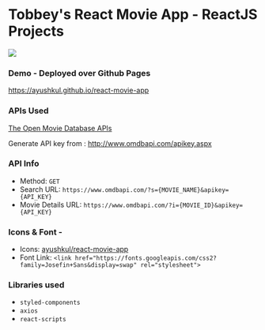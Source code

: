 # Tobbey's React Movie App - ReactJS Projects

![](movie.gif)

### Demo - Deployed over Github Pages

https://ayushkul.github.io/react-movie-app

### APIs Used

[The Open Movie Database APIs](http://www.omdbapi.com/)

Generate API key from : http://www.omdbapi.com/apikey.aspx

### API Info

- Method: `GET`
- Search URL: `https://www.omdbapi.com/?s={MOVIE_NAME}&apikey={API_KEY}`
- Movie Details URL: `https://www.omdbapi.com/?i={MOVIE_ID}&apikey={API_KEY}`

### Icons & Font -

- Icons: [ayushkul/react-movie-app](https://github.com/ayushkul/react-movie-app/tree/main/public/)
- Font Link: `<link href="https://fonts.googleapis.com/css2?family=Josefin+Sans&display=swap" rel="stylesheet">`

### Libraries used

- `styled-components`
- `axios`
- `react-scripts`
